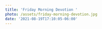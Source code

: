 ```yaml
---
title: 'Friday Morning Devotion '
photo: /assets/friday-morning-devotion.jpg
date: '2021-08-19T17:10:05-06:00'
---
```


